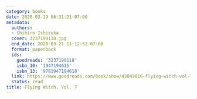 ```yaml
---
category: books
date: 2020-03-19 06:31:21-07:00
metadata:
  authors:
  - Chihiro Ishizuka
  cover: 3237199118.jpg
  end_date: 2020-03-21 11:12:52-07:00
  format: paperback
  ids:
    goodreads: '3237199118'
    isbn_10: '1947194615'
    isbn_13: '9781947194618'
  link: https://www.goodreads.com/book/show/42049816-flying-witch-vol-7
  status: read
title: Flying Witch, Vol. 7
---
```

